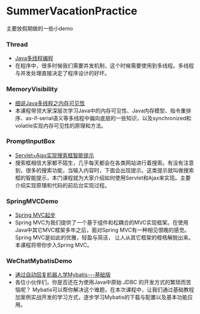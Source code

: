 # SummerVacationPractice
主要放假期做的一些小demo

### Thread
* [Java多线程编程](http://www.jikexueyuan.com/course/165.html)
* 在程序中，很多时候我们需要并发机制，这个时候需要使用到多线程。多线程与并发处理直接决定了程序设计的好坏。

### MemoryVisibility
* [细说Java多线程之内存可见性](http://www.imooc.com/learn/352)
* 本课程带领大家深层次学习Java中的内存可见性、Java内存模型、指令重排序、as-if-serial语义等多线程中偏向底层的一些知识，以及synchronized和volatile实现内存可见性的原理和方法。

### PromptInputBox
* [Servlet+Ajax实现搜索框智能提示](http://www.imooc.com/learn/678)
* 搜索框相信大家都不陌生，几乎每天都会在各类网站进行着搜索。有没有注意到，很多的搜索功能，当输入内容时，下面会出现提示。这类提示就叫做搜索框的智能提示，本门课程就为大家介绍如何使用Servlet和Ajax来实现。主要介绍实现原理和代码的前后台实现过程。

### SpringMVCDemo
* [Spring MVC起步](http://www.imooc.com/learn/47)
* Spring MVC为我们提供了一个基于组件和松耦合的MVC实现框架。在使用Java中其它MVC框架多年之后，面对Spring MVC有一种相见恨晚的感觉。Spring MVC是如此的优雅，轻盈与简洁， 让人从其它框架的桎梏解脱出来。本课程将带你步入Spring MVC。

### WeChatMybatisDemo
* [通过自动回复机器人学Mybatis---基础版](http://www.imooc.com/learn/154)
* 各位小伙伴们，你是否还在为使用Java中原始 JDBC 的开发方式的繁琐而苦恼呢？ Mybatis可以帮你解决这个难题，在本次课程中，让我们通过基础教程加案例实战开发的学习方式，逐步学习Mybatis的下载与配置以及基本功能应用。